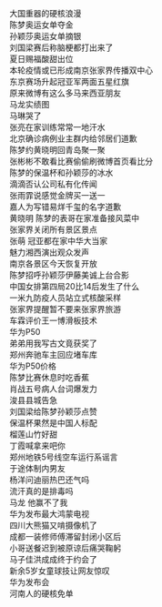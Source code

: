 大国重器的硬核浪漫  
陈梦奥运女单夺金  
孙颖莎奥运女单摘银  
刘国梁赛后称脑梗都打出来了  
夏日赐福酸甜出位  
本轮疫情或已形成南京张家界传播双中心  
东京赛场升起冠亚军两面五星红旗  
原来微博有这么多马来西亚朋友  
马龙实绩图  
马琳哭了  
张亮在家训练常常一地汗水  
北京确诊病例业主群内给邻居们道歉  
陈梦约黄晓明回青岛聚一聚  
张彬彬不敢看比赛偷偷刷微博首页看比分  
陈梦的保温杯和孙颖莎的冰水  
滴滴否认公司私有化传闻  
张雨霏说感觉金牌买一送一  
嘉人为写错易烊千玺的名字道歉  
黄晓明 陈梦的表哥在家准备接风菜中  
张家界关闭所有景区景点  
张萌 冠亚都在家中华大当家  
魅力湘西演出观众发声  
南京各景区今天恢复开放  
陈梦招呼孙颖莎伊藤美诚上台合影  
中国女排第四局20比14后发生了什么  
一米九防疫人员站立式核酸采样  
张家界提醒暂不要来张家界旅游  
车霖评价王一博滑板技术  
华为P50  
弟弟用我写古文竟获奖了  
郑州奔驰车主回应堵车库  
华为P50价格  
陈梦比赛休息时吃香蕉  
肖战五号病人台词爆发力  
浚县县城告急  
刘国梁给陈梦孙颖莎点赞  
保温杯果然是中国人标配  
榴莲山竹好甜  
丁霞喊拿来吧你  
郑州地铁5号线空车运行系谣言  
于途体制内男友  
杨洋问迪丽热巴还气吗  
流汗真的是排毒吗  
马龙 他赢不了我  
华为发布最大鸿蒙电视  
四川大熊猫又啃摄像机了  
成都一装修师傅滞留封闭小区后  
小哥送餐迟到被原谅后痛哭鞠躬  
马子佳洪成成终于约会了  
新余5岁女童球技让网友惊叹  
华为发布会  
河南人的硬核免单  

